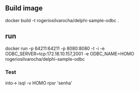 ## Build image
 docker build -t rogeriosilvarocha/delphi-sample-odbc .

## run
  docker run -p 64211:64211 -p 8080:8080 -t -i -e ODBC_SERVER=tcp:172.18.10.157,2001 -e ODBC_NAME=HOMO rogeriosilvarocha/delphi-sample-odbc


### Test 
into-> isql -v HOMO rpsr 'senha'
